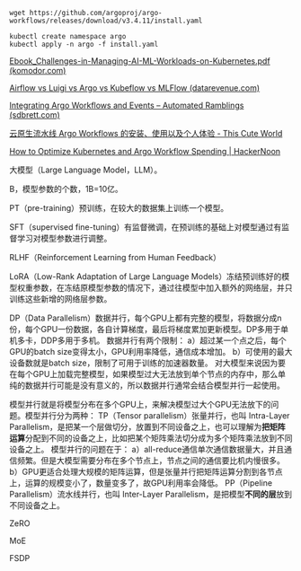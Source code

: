 ```
wget https://github.com/argoproj/argo-workflows/releases/download/v3.4.11/install.yaml

kubectl create namespace argo
kubectl apply -n argo -f install.yaml
```



[Ebook_Challenges-in-Managing-AI-ML-Workloads-on-Kubernetes.pdf (komodor.com)](https://komodor.com/wp-content/uploads/2023/02/Ebook_Challenges-in-Managing-AI-ML-Workloads-on-Kubernetes.pdf)



[Airflow vs Luigi vs Argo vs Kubeflow vs MLFlow (datarevenue.com)](https://www.datarevenue.com/en-blog/airflow-vs-luigi-vs-argo-vs-mlflow-vs-kubeflow)



[Integrating Argo Workflows and Events – Automated Ramblings (sdbrett.com)](https://sdbrett.com/post/2021-06-18-integrate-argo-wf-events/)



[云原生流水线 Argo Workflows 的安装、使用以及个人体验 - This Cute World](https://thiscute.world/posts/experience-of-argo-workflows/)



[How to Optimize Kubernetes and Argo Workflow Spending | HackerNoon](https://hackernoon.com/how-to-optimize-kubernetes-and-argo-workflow-spending)



大模型（Large Language Model，LLM）。

B，模型参数的个数，1B=10亿。

PT（pre-training）预训练，在较大的数据集上训练一个模型。

SFT（supervised fine-tuning）有监督微调，在预训练的基础上对模型通过有监督学习对模型参数进行调整。

RLHF（Reinforcement Learning from Human Feedback）

LoRA（Low-Rank Adaptation of Large Language Models）冻结预训练好的模型权重参数，在冻结原模型参数的情况下，通过往模型中加入额外的网络层，并只训练这些新增的网络层参数。





DP（Data Parallelism）数据并行，每个GPU上都有完整的模型，将数据分成n份，每个GPU一份数据，各自计算梯度，最后将梯度累加更新模型。DP多用于单机多卡，DDP多用于多机。
数据并行有两个限制： 
	a）超过某一个点之后，每个GPU的batch size变得太小，GPU利用率降低，通信成本增加。 
	b）可使用的最大设备数就是batch size，限制了可用于训练的加速器数量。
对大模型来说因为要在每个GPU上加载完整模型，如果模型过大无法放到单个节点的内存中，那么单纯的数据并行可能是没有意义的，所以数据并行通常会结合模型并行一起使用。

模型并行就是将模型分布在多个GPU上，来解决模型过大个GPU无法放下的问题。模型并行分为两种：
	TP（Tensor parallelism）张量并行，也叫 Intra-Layer Parallelism，是把某一个层做切分，放置到不同设备之上，也可以理解为**把矩阵运算**分配到不同的设备之上，比如把某个矩阵乘法切分成为多个矩阵乘法放到不同设备之上。
		模型并行的问题在于：
			a）all-reduce通信单次通信数据量大，并且通信频繁。但是大模型需要分布在多个节点上，节点之间的通信要比机内慢很多。
			b）GPU更适合处理大规模的矩阵运算，但是张量并行把矩阵运算分割到各节点上，运算的规模变小了，数量变多了，故GPU利用率会降低。
	PP（Pipeline Parallelism）流水线并行，也叫 Inter-Layer Parallelism，是把模型**不同的层**放到不同设备之上。

ZeRO

MoE

FSDP



